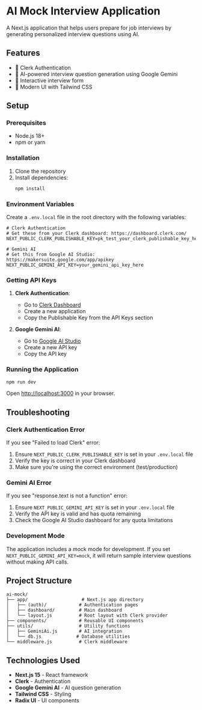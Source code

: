 # AI Mock Interview Application

A Next.js application that helps users prepare for job interviews by generating personalized interview questions using AI.

## Features

- 🔐 Clerk Authentication
- 🤖 AI-powered interview question generation using Google Gemini
- 📝 Interactive interview form
- 🎨 Modern UI with Tailwind CSS

## Setup

### Prerequisites

- Node.js 18+ 
- npm or yarn

### Installation

1. Clone the repository
2. Install dependencies:
   ```bash
   npm install
   ```

### Environment Variables

Create a `.env.local` file in the root directory with the following variables:

```env
# Clerk Authentication
# Get these from your Clerk dashboard: https://dashboard.clerk.com/
NEXT_PUBLIC_CLERK_PUBLISHABLE_KEY=pk_test_your_clerk_publishable_key_here

# Gemini AI
# Get this from Google AI Studio: https://makersuite.google.com/app/apikey
NEXT_PUBLIC_GEMINI_API_KEY=your_gemini_api_key_here
```

### Getting API Keys

1. **Clerk Authentication**:
   - Go to [Clerk Dashboard](https://dashboard.clerk.com/)
   - Create a new application
   - Copy the Publishable Key from the API Keys section

2. **Google Gemini AI**:
   - Go to [Google AI Studio](https://makersuite.google.com/app/apikey)
   - Create a new API key
   - Copy the API key

### Running the Application

```bash
npm run dev
```

Open [http://localhost:3000](http://localhost:3000) in your browser.

## Troubleshooting

### Clerk Authentication Error

If you see "Failed to load Clerk" error:

1. Ensure `NEXT_PUBLIC_CLERK_PUBLISHABLE_KEY` is set in your `.env.local` file
2. Verify the key is correct in your Clerk dashboard
3. Make sure you're using the correct environment (test/production)

### Gemini AI Error

If you see "response.text is not a function" error:

1. Ensure `NEXT_PUBLIC_GEMINI_API_KEY` is set in your `.env.local` file
2. Verify the API key is valid and has quota remaining
3. Check the Google AI Studio dashboard for any quota limitations

### Development Mode

The application includes a mock mode for development. If you set `NEXT_PUBLIC_GEMINI_API_KEY=mock`, it will return sample interview questions without making API calls.

## Project Structure

```
ai-mock/
├── app/                    # Next.js app directory
│   ├── (auth)/            # Authentication pages
│   ├── dashboard/         # Main dashboard
│   └── layout.js          # Root layout with Clerk provider
├── components/            # Reusable UI components
├── utils/                 # Utility functions
│   ├── GeminiAi.js        # AI integration
│   └── db.js             # Database utilities
└── middleware.js          # Clerk middleware
```

## Technologies Used

- **Next.js 15** - React framework
- **Clerk** - Authentication
- **Google Gemini AI** - AI question generation
- **Tailwind CSS** - Styling
- **Radix UI** - UI components
